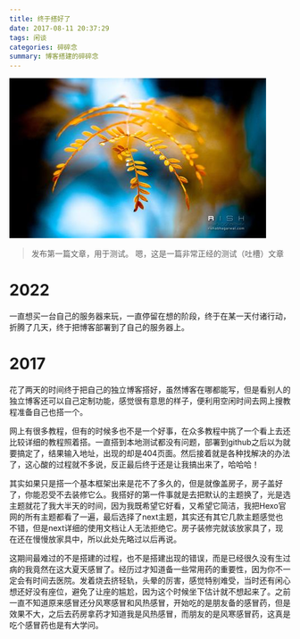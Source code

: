 ```yaml
---
title: 终于搭好了
date: 2017-08-11 20:37:29
tags: 闲谈
categories: 碎碎念
summary: 博客搭建的碎碎念
---
```

 ![新生](终于搭好了/01.jpg)

>发布第一篇文章，用于测试。
嗯，这是一篇非常正经的测试（吐槽）文章




# 2022
一直想买一台自己的服务器来玩，一直停留在想的阶段，终于在某一天付诸行动，折腾了几天，终于把博客部署到了自己的服务器上。

# 2017
花了两天的时间终于把自己的独立博客搭好，虽然博客在哪都能写，但是看别人的独立博客还可以自己定制功能，感觉很有意思的样子，便利用空闲时间去网上搜教程准备自己也搭一个。    

   网上有很多教程，但有的时候多也不是一个好事，在众多教程中挑了一个看上去还比较详细的教程照着搭。一直搭到本地测试都没有问题，部署到github之后以为就要搞定了，结果输入地址，出现的却是404页面。然后接着就是各种找解决的办法了，这心酸的过程就不多说，反正最后终于还是让我搞出来了，哈哈哈！

其实如果只是搭一个基本框架出来是花不了多久的，但是就像盖房子，房子盖好了，你能忍受不去装修它么。我搭好的第一件事就是去把默认的主题换了，光是选主题就花了我大半天的时间，因为我既希望它好看，又希望它简洁，我把Hexo官网的所有主题都看了一遍，最后选择了next主题，其实还有其它几款主题感觉也不错，但是next详细的使用文档让人无法拒绝它。房子装修完就该放家具了，现在还在慢慢放家具中，所以此处先略过以后再说。

  这期间最难过的不是搭建的过程，也不是搭建出现的错误，而是已经很久没有生过病的我竟然在这大夏天感冒了。经历过才知道备一些常用药的重要性，因为你不一定会有时间去医院。发着烧去挤轻轨，头晕的厉害，感觉特别难受，当时还有闲心想还好没有座位，避免了让座的尴尬，因为这个时候坐下估计就不想起来了。之前一直不知道原来感冒还分风寒感冒和风热感冒，开始吃的是朋友备的感冒药，但是效果不大，之后去药房拿药才知道我是风热感冒，而朋友的是风寒感冒药，这真是吃个感冒药也是有大学问。



